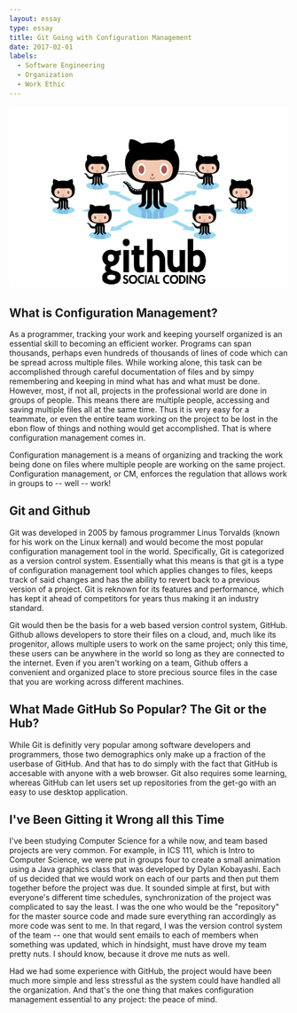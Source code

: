 ```yaml
---
layout: essay
type: essay
title: Git Going with Configuration Management
date: 2017-02-01
labels:
  - Software Engineering 
  - Organization
  - Work Ethic
---
```


<img class="ui large left floated rounded image" src="../images/githubImage.jpg">

## What is Configuration Management? ##

As a programmer, tracking your work and keeping yourself organized is an essential skill to becoming an efficient worker. Programs can span thousands, perhaps even hundreds of thousands of lines of code which can be spread across multiple files. While working alone, this task can be accomplished through careful documentation of files and by simpy remembering and keeping in mind what has and what must be done. However, most, if not all, projects in the professional world are done in groups of people. This means there are multiple people, accessing and saving multiple files all at the same time. Thus it is very easy for a teammate, or even the entire team working on the project to be lost in the ebon flow of things and nothing would get accomplished. That is where configuration management comes in. 

Configuration management is a means of organizing and tracking the work being done on files where multiple people are working on the same project. Configuration management, or CM, enforces the regulation that allows work in groups to -- well -- work! 

## Git and Github ##

Git was developed in 2005 by famous programmer Linus Torvalds (known for his work on the Linux kernal) and would become the most popular configuration management tool in the world. Specifically, Git is categorized as a version control system. Essentially what this means is that git is a type of configuration management tool which applies changes to files, keeps track of said changes and has the ability to revert back to a previous version of a project. Git is reknown for its features and performance, which has kept it ahead of competitors for years thus making it an industry standard. 

Git would then be the basis for a web based version control system, GitHub. Github allows developers to store their files on a cloud, and, much like its progenitor, allows multiple users to work on the same project; only this time, these users can be anywhere in the world so long as they are connected to the internet. Even if you aren't working on a team, Github offers a convenient and organized place to store precious source files in the case that you are working across different machines. 

## What Made GitHub So Popular? The Git or the Hub? ##

While Git is definitly very popular among software developers and programmers, those two demographics only make up a fraction of the userbase of GitHub. And that has to do simply with the fact that GitHub is accesable with anyone with a web browser. Git also requires some learning, whereas GitHub can let users set up repositories from the get-go with an easy to use desktop application. 


## I've Been Gitting it Wrong all this Time ##

I've been studying Computer Science for a while now, and team based projects are very common. For example, in ICS 111, which is Intro to Computer Science, we were put in groups four to create a small animation using a Java graphics class that was developed by Dylan Kobayashi. Each of us decided that we would work on each of our parts and then put them together before the project was due. It sounded simple at first, but with everyone's different time schedules, synchronization of the project was complicated to say the least. I was the one who would be the "repository" for the master source code and made sure everything ran accordingly as more code was sent to me. In that regard, I was the version control system of the team --  one that would sent emails to each of members when something was updated, which in hindsight, must have drove my team pretty nuts. I should know, because it drove me nuts as well. 

Had we had some experience with GitHub, the project would have been much more simple and less stressful as the system could have handled all the organization. And that's the one thing that makes configuration management essential to any project: the peace of mind. 

